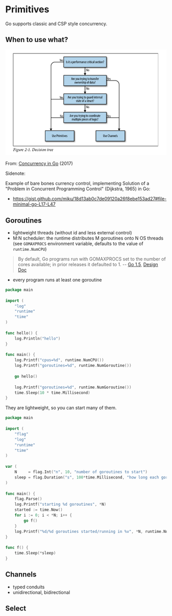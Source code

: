 # Primitives

Go supports classic and CSP style concurrency.

## When to use what?

![](https://raw.githubusercontent.com/miku/cignotes/master/images/fig21.png)

From: [Concurrency in Go](https://www.oreilly.com/library/view/concurrency-in-go/9781491941294/) (2017)

Sidenote:

Example of bare bones currency control, implementing Solution of a "Problem in
Concurrent Programming Control" (Dijkstra, 1965) in Go:

* https://gist.github.com/miku/18d13ab0c7de09120a26f8ebe153ad27#file-minimal-go-L17-L47

## Goroutines

* lightweight threads (without id and less external control)
* M:N scheduler: the runtime distributes M goroutines onto N OS threads (see `GOMAXPROCS`
  environment variable, defaults to the value of `runtime.NumCPU`)

> By default, Go programs run with GOMAXPROCS set to the number of cores
> available; in prior releases it defaulted to 1. -- [Go
> 1.5](https://golang.org/doc/go1.5), [Design Doc](https://docs.google.com/document/d/1At2Ls5_fhJQ59kDK2DFVhFu3g5mATSXqqV5QrxinasI/edit)

* every program runs at least one goroutine

[embedmd]:# (../x/goroutine/main.go)
```go
package main

import (
	"log"
	"runtime"
	"time"
)

func hello() {
	log.Println("hello")
}

func main() {
	log.Printf("cpus=%d", runtime.NumCPU())
	log.Printf("goroutines=%d", runtime.NumGoroutine())

	go hello()

	log.Printf("goroutines=%d", runtime.NumGoroutine())
	time.Sleep(10 * time.Millisecond)
}
```

They are lightweight, so you can start many of them.

[embedmd]:# (../x/manygoroutines/main.go)
```go
package main

import (
	"flag"
	"log"
	"runtime"
	"time"
)

var (
	N     = flag.Int("n", 10, "number of goroutines to start")
	sleep = flag.Duration("s", 100*time.Millisecond, "how long each goroutine sleeps")
)

func main() {
	flag.Parse()
	log.Printf("starting %d goroutines", *N)
	started := time.Now()
	for i := 0; i < *N; i++ {
		go f()
	}
	log.Printf("%d/%d goroutines started/running in %v", *N, runtime.NumGoroutine(), time.Since(started))
}

func f() {
	time.Sleep(*sleep)
}
```

## Channels

* typed conduits
* unidirectional, bidirectional

## Select
